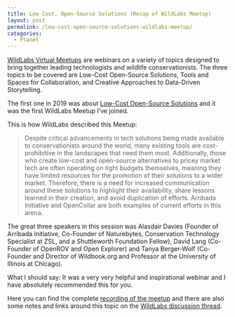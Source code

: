 ```yaml
---
title: Low Cost, Open-Source Solutions (Recap of WildLabs Meetup)
layout: post
permalink: /low-cost-open-source-solutions-wildlabs-meetup/
categories:
  - Planet
---
```

[WildLabs Virtual Meetups](https://www.wildlabs.net/virtual-meetups-season-2) are webinars on a variety of topics designed to bring together leading technologists and wildlife conservationists. The three topics to be covered are Low-Cost Open-Source Solutions, Tools and Spaces for Collaboration, and Creative Approaches to Data-Driven Storytelling.

The first one in 2019 was about [Low-Cost Open-Source Solutions](https://www.wildlabs.net/resources/community-announcements/wildlabs-virtual-meetup-recording-low-cost-open-source-solutions) and it was the first WildLabs Meetup I&#8217;ve joined.

This is how WildLabs described this Meetup:  


<blockquote class="wp-block-quote">
  <p>
    Despite critical advancements in tech solutions being made available to conservationists around the world, many existing tools are cost-prohibitive in the landscapes that need them most. Additionally, those who create low-cost and open-source alternatives to pricey market tech are often operating on tight budgets themselves, meaning they have limited resources for the promotion of their solutions to a wider market. Therefore, there is a need for increased communication around these solutions to highlight their availability, share lessons learned in their creation, and avoid duplication of efforts. Arribada Initiative and OpenCollar are both examples of current efforts in this arena.
  </p>
</blockquote>

The great three speakers in this session was Alasdair Davies (Founder of Arribada Initiative, Co-Founder of Naturebytes, Conservation Technology Specialist at ZSL, and a Shuttleworth Foundation Fellow), David Lang (Co-Founder of OpenROV and Open Explorer) and Tanya Berger-Wolf (Co-Founder and Director of Wildbook.org and Professor at the University of Illinois at Chicago).

What I should say: It was a very very helpful and inspirational webinar and I have absolutely recommended this for you.

Here you can find the complete [recording of the meetup](https://wwfus.zoom.us/recording/play/C-sg3ecDHNGrrBWcZKn2nhX3pKs_n9QjPApSpOthPWoDjI3Rxtn9psu1djepZC71?startTime=1554816407000) and there are also some notes and links around this topic on the [WildLabs discussion thread](https://www.wildlabs.net/community/thread/698).